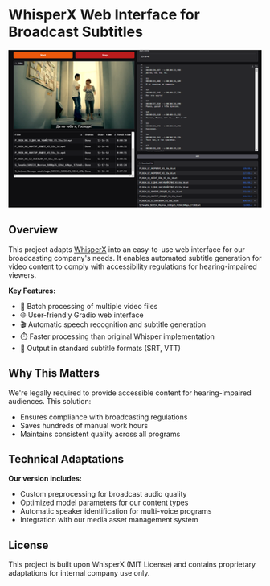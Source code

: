 # WhisperX Web Interface for Broadcast Subtitles

![HomePage](/screenshots/home_page.png)
## Overview

This project adapts [WhisperX](https://github.com/m-bain/whisperX) into an easy-to-use web interface for our broadcasting company's needs. It enables automated subtitle generation for video content to comply with accessibility regulations for hearing-impaired viewers.

**Key Features:**
- 🚀 Batch processing of multiple video files
- 🌐 User-friendly Gradio web interface
- 🎬 Automatic speech recognition and subtitle generation
- ⏱️ Faster processing than original Whisper implementation
- 📝 Output in standard subtitle formats (SRT, VTT)

## Why This Matters

We're legally required to provide accessible content for hearing-impaired audiences. This solution:
- Ensures compliance with broadcasting regulations
- Saves hundreds of manual work hours
- Maintains consistent quality across all programs

## Technical Adaptations

**Our version includes:**
- Custom preprocessing for broadcast audio quality
- Optimized model parameters for our content types
- Automatic speaker identification for multi-voice programs
- Integration with our media asset management system

## License

This project is built upon WhisperX (MIT License) and contains proprietary adaptations for internal company use only.